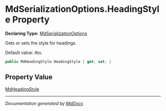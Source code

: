# MdSerializationOptions.HeadingStyle Property

**Declaring Type:** [MdSerializationOptions](../index.md)

Gets or sets the style for headings.

Default value: Atx.

```csharp
public MdHeadingStyle HeadingStyle { get; set; }
```

## Property Value

[MdHeadingStyle](../../MdHeadingStyle/index.md)

___

*Documentation generated by [MdDocs](https://github.com/ap0llo/mddocs)*
